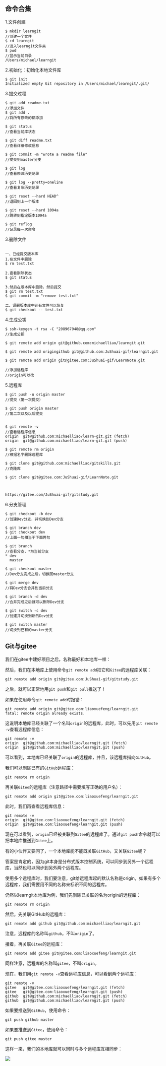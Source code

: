 ## 命令合集  

1.文件创建
```
$ mkdir learngit
//创建一个文件
$ cd learngit
//进入learngit文件夹
$ pwd
//显示当前目录
/Users/michael/learngit

```

2.初始化：初始化本地文件库
```
$ git init
Initialized empty Git repository in /Users/michael/learngit/.git/

```

3.提交过程
```
$ git add readme.txt
//添加文件
$ git add .
//将所有修改的都添加

$ git status
//查看当前库状态

$ git diff readme.txt 
//查看详细修改信息

$ git commit -m "wrote a readme file"
//提交到master分支

$ git log
//查看修改历史记录

$ git log --pretty=oneline
//查看复杂历史记录

$ git reset --hard HEAD^
//退回到上一个版本

$ git reset --hard 1094a
//跳转到指定版本1094a

$ git reflog
//记录每一次命令

```
3.删除文件
```

一、已经提交版本库
1.在文件中删除
$ rm test.txt

2.查看删除状态
$ git status

3.然后在版本库中删除，然后提交
$ git rm test.txt
$ git commit -m "remove test.txt"

二、误删版本库中还有文件可以恢复
$ git checkout -- test.txt
```

4.生成公钥
```
$ ssh-keygen -t rsa -C "208967048@qq.com"
//生成公钥

$ git remote add origin git@github.com:michaelliao/learngit.git

$ git remote add origingithub git@github.com:JuShuai-gif/learngit.git

$ git remote add origin git@gitee.com:JuShuai-gif/LearnNote.git

//添加远程库
//origin可以改
```

5.远程库
```
$ git push -u origin master
//提交（第一次提交）

$ git push origin master
//第二次以及以后提交


$ git remote -v
//查看远程库信息
origin  git@github.com:michaelliao/learn-git.git (fetch)
origin  git@github.com:michaelliao/learn-git.git (push)

$ git remote rm origin
//根据名字删除远程库

$ git clone git@github.com:michaelliao/gitskills.git
//克隆库

$ git clone git@gitee.com:JuShuai-gif/LearnNote.git



https://gitee.com/JuShuai-gif/gitstudy.git
```

6.分支管理

```
$ git checkout -b dev
//创建Dev分支，并切换到Dev分支

$ git branch dev
$ git checkout dev
//上面一句相当于下面两句

$ git branch
//查看分支，*为当前分支
* dev
  master

$ git checkout master
//Dev分支完成之后，切换回master分支

$ git merge dev
//将Dev分支合并到当前分支

$ git branch -d dev
//合并完成之后就可以删除Dev分支

$ git switch -c dev
//创建并切换到新的Dev分支

$ git switch master
//切换到已有的master分支

```













## Git与gitee  
我们在gitee中建好项目之后，名称最好和本地库一样：

然后，我们在本地库上使用命令`git remote add`把它和`Gitee`的远程库关联：

```
git remote add origin git@gitee.com:JuShuai-gif/gitstudy.git
```

之后，就可以正常地用`git push`和`git pull`推送了！

如果在使用命令`git remote add`时报错：

```
git remote add origin git@gitee.com:liaoxuefeng/learngit.git
fatal: remote origin already exists.
```

这说明本地库已经关联了一个名叫`origin`的远程库，此时，可以先用`git remote -v`查看远程库信息：

```
git remote -v
origin	git@github.com:michaelliao/learngit.git (fetch)
origin	git@github.com:michaelliao/learngit.git (push)
```

可以看到，本地库已经关联了`origin`的远程库，并且，该远程库指向`GitHub`。


我们可以删除已有的`GitHub`远程库：

```
git remote rm origin
```

再关联`Gitee`的远程库（注意路径中需要填写正确的用户名）：

```
git remote add origin git@gitee.com:liaoxuefeng/learngit.git
```

此时，我们再查看远程库信息：

```
git remote -v
origin	git@gitee.com:liaoxuefeng/learngit.git (fetch)
origin	git@gitee.com:liaoxuefeng/learngit.git (push)
```

现在可以看到，`origin`已经被关联到`Gitee`的远程库了。通过`git push`命令就可以把本地库推送到`Gitee`上。

有的小伙伴又要问了，一个本地库能不能既关联`GitHub`，又关联`Gitee`呢？

答案是肯定的，因为git本身是分布式版本控制系统，可以同步到另外一个远程库，当然也可以同步到另外两个远程库。

使用多个远程库时，我们要注意，git给远程库起的默认名称是origin，如果有多个远程库，我们需要用不同的名称来标识不同的远程库。

仍然以learngit本地库为例，我们先删除已关联的名为origin的远程库：

```
git remote rm origin
```

然后，先关联GitHub的远程库：

```
git remote add github git@github.com:michaelliao/learngit.git
```

注意，远程库的名称叫`github`，不叫`origin`了。

接着，再关联`Gitee`的远程库：

```
git remote add gitee git@gitee.com:liaoxuefeng/learngit.git
```

同样注意，远程库的名称叫`gitee`，不叫`origin`。

现在，我们用`git remote -v`查看远程库信息，可以看到两个远程库：

```
git remote -v
gitee	git@gitee.com:liaoxuefeng/learngit.git (fetch)
gitee	git@gitee.com:liaoxuefeng/learngit.git (push)
github	git@github.com:michaelliao/learngit.git (fetch)
github	git@github.com:michaelliao/learngit.git (push)
```

如果要推送到`GitHub`，使用命令：

```
git push github master
```

如果要推送到`Gitee`，使用命令：

```
git push gitee master
```

这样一来，我们的本地库就可以同时与多个远程库互相同步：

![](https://gitee.com/JuShuai-gif/blog-image/raw/master/20220111061753.png)




























